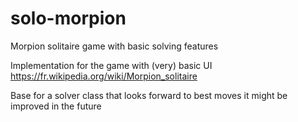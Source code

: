 # solo-morpion
Morpion solitaire game with basic solving features

Implementation for the game with (very) basic UI
https://fr.wikipedia.org/wiki/Morpion_solitaire

Base for a solver class that looks forward to best moves
it might be improved in the future